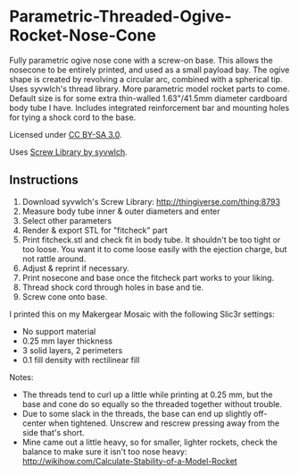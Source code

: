Parametric-Threaded-Ogive-Rocket-Nose-Cone
==========================================

Fully parametric ogive nose cone with a screw-on base. This allows the
nosecone to be entirely printed, and used as a small payload bay. The
ogive shape is created by revolving a circular arc, combined with a
spherical tip. Uses syvwlch's thread library. More parametric model
rocket parts to come. Default size is for some extra thin-walled
1.63"/41.5mm diameter cardboard body tube I have. Includes integrated
reinforcement bar and mounting holes for tying a shock cord to the
base.

Licensed under [CC BY-SA 3.0](http://creativecommons.org/licenses/by-sa/3.0/).

Uses [Screw Library by syvwlch](http://www.thingiverse.com/thing:8793).

Instructions
------------

1. Download syvwlch's Screw Library: http://thingiverse.com/thing:8793
2. Measure body tube inner & outer diameters and enter
3. Select other parameters
4. Render & export STL for "fitcheck" part
5. Print fitcheck.stl and check fit in body tube. It shouldn't be too tight or too loose. You want it to come loose easily with the ejection charge, but not rattle around.
6. Adjust & reprint if necessary.
7. Print nosecone and base once the fitcheck part works to your liking.
8. Thread shock cord through holes in base and tie.
9. Screw cone onto base.

I printed this on my Makergear Mosaic with the following Slic3r settings:
* No support material
* 0.25 mm layer thickness
* 3 solid layers, 2 perimeters
* 0.1 fill density with rectilinear fill

Notes:
* The threads tend to curl up a little while printing at 0.25 mm, but the base and cone do so equally so the threaded together without trouble.
* Due to some slack in the threads, the base can end up slightly off-center when tightened. Unscrew and rescrew pressing away from the side that's short.
* Mine came out a little heavy, so for smaller, lighter rockets, check the balance to make sure it isn't too nose heavy: http://wikihow.com/Calculate-Stability-of-a-Model-Rocket